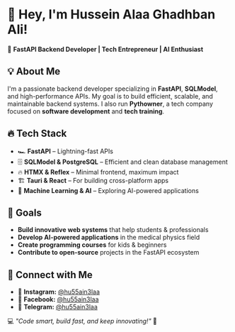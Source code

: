# 👋 Hey, I'm Hussein Alaa Ghadhban Ali!

🚀 **FastAPI Backend Developer | Tech Entrepreneur | AI Enthusiast**

## 💡 About Me

I'm a passionate backend developer specializing in **FastAPI**, **SQLModel**, and high-performance APIs. My goal is to build efficient, scalable, and maintainable backend systems. I also run **Pythowner**, a tech company focused on **software development** and **tech training**.

## 🔥 Tech Stack

- 🏎 **FastAPI** – Lightning-fast APIs
- 🗄 **SQLModel & PostgreSQL** – Efficient and clean database management
- 🔥 **HTMX & Reflex** – Minimal frontend, maximum impact
- 🏗 **Tauri & React** – For building cross-platform apps
- 🤖 **Machine Learning & AI** – Exploring AI-powered applications

## 🎯 Goals

- **Build innovative web systems** that help students & professionals
- **Develop AI-powered applications** in the medical physics field
- **Create programming courses** for kids & beginners
- **Contribute to open-source** projects in the FastAPI ecosystem

## 📢 Connect with Me

- 📸 **Instagram:** [@hu55ain3laa](https://instagram.com/hu55ain3laa)
- 📘 **Facebook:** [@hu55ain3laa](https://facebook.com/hu55ain3laa)
- 💬 **Telegram:** [@hu55ain3laa](https://t.me/hu55ain3laa)

💻 _"Code smart, build fast, and keep innovating!"_ 🚀